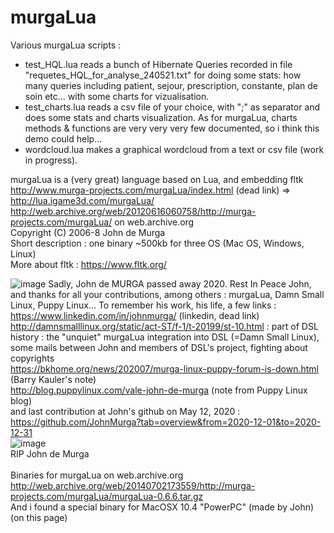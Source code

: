 # murgaLua
Various murgaLua scripts :</br>
- test_HQL.lua reads a bunch of Hibernate Queries recorded in file "requetes_HQL_for_analyse_240521.txt" for doing some stats: how many queries including patient, sejour, prescription, constante, plan de soin etc... with some charts for vizualisation.</br>
- test_charts.lua reads a csv file of your choice, with ";" as separator and does some stats and charts visualization. As for murgaLua, charts methods & functions are very very very few documented, so i think this demo could help...</br>
- wordcloud.lua makes a graphical wordcloud from a text or csv file (work in progress).</br>


murgaLua is a (very great) language based on Lua, and embedding fltk</br>
http://www.murga-projects.com/murgaLua/index.html (dead link) =></br> 
http://lua.igame3d.com/murgaLua/</br>
http://web.archive.org/web/20120616060758/http://murga-projects.com/murgaLua/ on web.archive.org</br>
Copyright (C) 2006-8 John de Murga</br>
Short description : one binary ~500kb for three OS (Mac OS, Windows, Linux)</br>
More about fltk : https://www.fltk.org/</br>

![image](https://user-images.githubusercontent.com/83860363/118385429-f1f38d80-b60e-11eb-94dc-6c320e1de30a.png)
Sadly, John de MURGA passed away 2020. Rest In Peace John, and thanks for all your contributions, among others : murgaLua,  Damn Small Linux, Puppy Linux...
To remember his work, his life, a few links :</br>
https://www.linkedin.com/in/johnmurga/ (linkedin, dead link)</br>
http://damnsmalllinux.org/static/act-ST/f-1/t-20199/st-10.html : part of DSL history : the "unquiet" murgaLua integration into DSL (=Damn Small Linux), some mails between John and members of DSL's project, fighting about copyrights</br>
https://bkhome.org/news/202007/murga-linux-puppy-forum-is-down.html (Barry Kauler's note)</br>
http://blog.puppylinux.com/vale-john-de-murga (note from Puppy Linux blog)</br>
and last contribution at John's github on May 12, 2020 : https://github.com/JohnMurga?tab=overview&from=2020-12-01&to=2020-12-31</br>
![image](https://user-images.githubusercontent.com/83860363/120112747-6255ef00-c177-11eb-843d-bb17a95a0e33.png)
</br>
RIP John de Murga</br></br>
Binaries for murgaLua on web.archive.org</br>
http://web.archive.org/web/20140702173559/http://murga-projects.com/murgaLua/murgaLua-0.6.6.tar.gz</br>
And i found a special binary for MacOSX 10.4 "PowerPC" (made by John)  (on this page)

